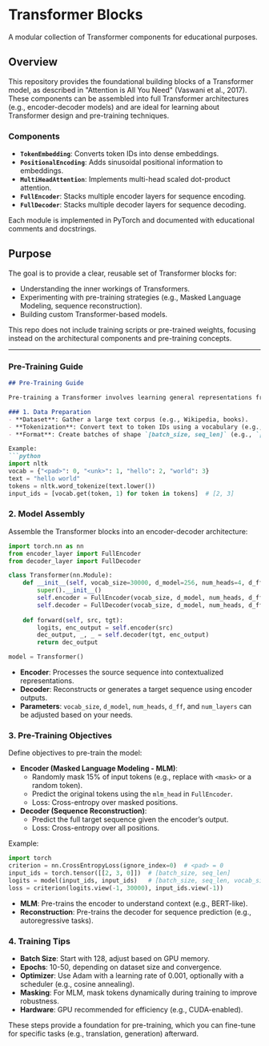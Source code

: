 # Transformer Blocks

A modular collection of Transformer components for educational purposes.

## Overview

This repository provides the foundational building blocks of a Transformer model, as described in "Attention is All You Need" (Vaswani et al., 2017). These components can be assembled into full Transformer architectures (e.g., encoder-decoder models) and are ideal for learning about Transformer design and pre-training techniques.

### Components
- **`TokenEmbedding`**: Converts token IDs into dense embeddings.
- **`PositionalEncoding`**: Adds sinusoidal positional information to embeddings.
- **`MultiHeadAttention`**: Implements multi-head scaled dot-product attention.
- **`FullEncoder`**: Stacks multiple encoder layers for sequence encoding.
- **`FullDecoder`**: Stacks multiple decoder layers for sequence decoding.

Each module is implemented in PyTorch and documented with educational comments and docstrings.

## Purpose

The goal is to provide a clear, reusable set of Transformer blocks for:
- Understanding the inner workings of Transformers.
- Experimenting with pre-training strategies (e.g., Masked Language Modeling, sequence reconstruction).
- Building custom Transformer-based models.

This repo does not include training scripts or pre-trained weights, focusing instead on the architectural components and pre-training concepts.

---

### Pre-Training Guide

```markdown
## Pre-Training Guide

Pre-training a Transformer involves learning general representations from large datasets. Here’s how you might use these blocks for pre-training:

### 1. Data Preparation
- **Dataset**: Gather a large text corpus (e.g., Wikipedia, books).
- **Tokenization**: Convert text to token IDs using a vocabulary (e.g., 30,000 tokens) with special tokens (`<pad>`, `<unk>`).
- **Format**: Create batches of shape `[batch_size, seq_len]` (e.g., `[128, 128]`).

Example:
```python
import nltk
vocab = {"<pad>": 0, "<unk>": 1, "hello": 2, "world": 3}
text = "hello world"
tokens = nltk.word_tokenize(text.lower())
input_ids = [vocab.get(token, 1) for token in tokens]  # [2, 3]
```

### 2. Model Assembly
Assemble the Transformer blocks into an encoder-decoder architecture:
```python
import torch.nn as nn
from encoder_layer import FullEncoder
from decoder_layer import FullDecoder

class Transformer(nn.Module):
    def __init__(self, vocab_size=30000, d_model=256, num_heads=4, d_ff=512, num_layers=6):
        super().__init__()
        self.encoder = FullEncoder(vocab_size, d_model, num_heads, d_ff, num_layers)
        self.decoder = FullDecoder(vocab_size, d_model, num_heads, d_ff, num_layers)
    
    def forward(self, src, tgt):
        logits, enc_output = self.encoder(src)
        dec_output, _, _ = self.decoder(tgt, enc_output)
        return dec_output

model = Transformer()
```

- **Encoder**: Processes the source sequence into contextualized representations.
- **Decoder**: Reconstructs or generates a target sequence using encoder outputs.
- **Parameters**: `vocab_size`, `d_model`, `num_heads`, `d_ff`, and `num_layers` can be adjusted based on your needs.

### 3. Pre-Training Objectives
Define objectives to pre-train the model:
- **Encoder (Masked Language Modeling - MLM)**:
  - Randomly mask 15% of input tokens (e.g., replace with `<mask>` or a random token).
  - Predict the original tokens using the `mlm_head` in `FullEncoder`.
  - Loss: Cross-entropy over masked positions.
- **Decoder (Sequence Reconstruction)**:
  - Predict the full target sequence given the encoder’s output.
  - Loss: Cross-entropy over all positions.

Example:
```python
import torch
criterion = nn.CrossEntropyLoss(ignore_index=0)  # <pad> = 0
input_ids = torch.tensor([[2, 3, 0]])  # [batch_size, seq_len]
logits = model(input_ids, input_ids)   # [batch_size, seq_len, vocab_size]
loss = criterion(logits.view(-1, 30000), input_ids.view(-1))
```

- **MLM**: Pre-trains the encoder to understand context (e.g., BERT-like).
- **Reconstruction**: Pre-trains the decoder for sequence prediction (e.g., autoregressive tasks).

### 4. Training Tips
- **Batch Size**: Start with 128, adjust based on GPU memory.
- **Epochs**: 10-50, depending on dataset size and convergence.
- **Optimizer**: Use Adam with a learning rate of 0.001, optionally with a scheduler (e.g., cosine annealing).
- **Masking**: For MLM, mask tokens dynamically during training to improve robustness.
- **Hardware**: GPU recommended for efficiency (e.g., CUDA-enabled).

These steps provide a foundation for pre-training, which you can fine-tune for specific tasks (e.g., translation, generation) afterward.
```
